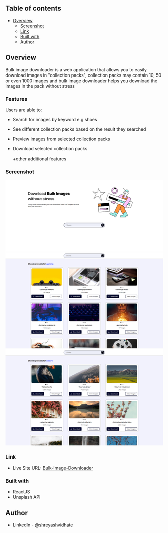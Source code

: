 ## Table of contents

- [Overview](#overview)
  - [Screenshot](#screenshot)
  - [Link](#link)
  - [Built with](#built-with)
  - [Author](#author)

## Overview
Bulk image downloader is a web application that allows you to easily download images in "collection packs", collection packs may contain 10, 50 or even 1000 images and bulk image downloader helps you download the images in the pack without stress

### Features

Users are able to:

- Search for images by keyword e.g shoes

- See different collection packs based on the result they searched

- Preview images from selected collection packs

- Download selected collection packs

    +other additional features

### Screenshot

![screenshot of the collection pack](/src/assets/screenshot1.png)
![screenshot of collection pack preview](/src/assets/screenshot2.png)
![screenshot of collection pack preview](/src/assets/screenshot3.png)

### Link

- Live Site URL: [Bulk-Image-Downloader](https://bulkimagedowloader.netlify.app/)


### Built with

- ReactJS
- Unsplash API


## Author
- LinkedIn - [@shreyashvidhate](https://www.linkedin.com/in/shreyashvidhate/)